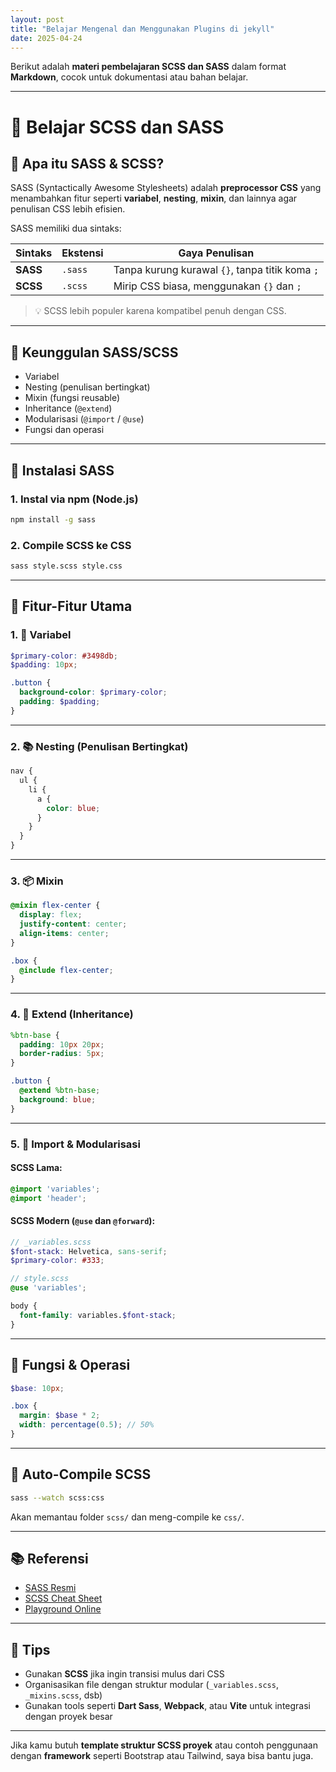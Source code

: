 ```yaml
---
layout: post
title: "Belajar Mengenal dan Menggunakan Plugins di jekyll"
date: 2025-04-24
---
```


Berikut adalah **materi pembelajaran SCSS dan SASS** dalam format **Markdown**, cocok untuk dokumentasi atau bahan belajar.

---

# 🎨 Belajar SCSS dan SASS

## 🧾 Apa itu SASS & SCSS?

SASS (Syntactically Awesome Stylesheets) adalah **preprocessor CSS** yang menambahkan fitur seperti **variabel**, **nesting**, **mixin**, dan lainnya agar penulisan CSS lebih efisien.

SASS memiliki dua sintaks:

| Sintaks  | Ekstensi | Gaya Penulisan                                  |
| -------- | -------- | ----------------------------------------------- |
| **SASS** | `.sass`  | Tanpa kurung kurawal `{}`, tanpa titik koma `;` |
| **SCSS** | `.scss`  | Mirip CSS biasa, menggunakan `{}` dan `;`       |

> 💡 SCSS lebih populer karena kompatibel penuh dengan CSS.

---

## 🚀 Keunggulan SASS/SCSS

* Variabel
* Nesting (penulisan bertingkat)
* Mixin (fungsi reusable)
* Inheritance (`@extend`)
* Modularisasi (`@import` / `@use`)
* Fungsi dan operasi

---

## 🔧 Instalasi SASS

### 1. Instal via npm (Node.js)

```bash
npm install -g sass
```

### 2. Compile SCSS ke CSS

```bash
sass style.scss style.css
```

---

## 🧪 Fitur-Fitur Utama

### 1. 🎯 Variabel

```scss
$primary-color: #3498db;
$padding: 10px;

.button {
  background-color: $primary-color;
  padding: $padding;
}
```

---

### 2. 📚 Nesting (Penulisan Bertingkat)

```scss
nav {
  ul {
    li {
      a {
        color: blue;
      }
    }
  }
}
```

---

### 3. 📦 Mixin

```scss
@mixin flex-center {
  display: flex;
  justify-content: center;
  align-items: center;
}

.box {
  @include flex-center;
}
```

---

### 4. 📜 Extend (Inheritance)

```scss
%btn-base {
  padding: 10px 20px;
  border-radius: 5px;
}

.button {
  @extend %btn-base;
  background: blue;
}
```

---

### 5. 🧩 Import & Modularisasi

#### SCSS Lama:

```scss
@import 'variables';
@import 'header';
```

#### SCSS Modern (`@use` dan `@forward`):

```scss
// _variables.scss
$font-stack: Helvetica, sans-serif;
$primary-color: #333;

// style.scss
@use 'variables';

body {
  font-family: variables.$font-stack;
}
```

---

## 📐 Fungsi & Operasi

```scss
$base: 10px;

.box {
  margin: $base * 2;
  width: percentage(0.5); // 50%
}
```

---

## 🔄 Auto-Compile SCSS

```bash
sass --watch scss:css
```

Akan memantau folder `scss/` dan meng-compile ke `css/`.

---

## 📚 Referensi

* [SASS Resmi](https://sass-lang.com/)
* [SCSS Cheat Sheet](https://devhints.io/sass)
* [Playground Online](https://sassmeister.com/)

---

## 🧠 Tips

* Gunakan **SCSS** jika ingin transisi mulus dari CSS
* Organisasikan file dengan struktur modular (`_variables.scss`, `_mixins.scss`, dsb)
* Gunakan tools seperti **Dart Sass**, **Webpack**, atau **Vite** untuk integrasi dengan proyek besar

---

Jika kamu butuh **template struktur SCSS proyek** atau contoh penggunaan dengan **framework** seperti Bootstrap atau Tailwind, saya bisa bantu juga.
